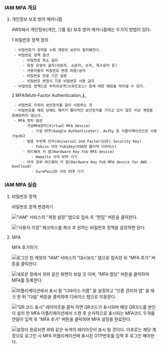 
### IAM MFA 개요

1. 개인정보 보호 방어 메커니즘

	AWS에서 개인정보(개인, 그룹 등) 보호 방어 메커니즘에는 두가지 방법이 있다.


	1 비밀번호 정책 정의

		- 비밀번호가 강력할 수록 계정의 보안이 철저해진다.
		- 비밀번호 정책 옵션
			- 비밀번호 최소 길이
			- 특정 유형의 글자(대문자, 소문자, 숫자, 특수문자 등)
			- 사용자들의 비밀번호 변경 허용/금지
			- 비밀번호 만료 기간 설정
			- 비밀번호 변경시 기존 비밀번호 사용 금지
		- 비밀번호 정책으로 무작위공격(브루트포스) 등에 대한 해킹을 막아낼 수 있다.

	2 MFA(Multi-Factor Authentication_**)**_

		- 비밀번호 이외의 보안장치를 같이 사용하는 것
		- 비밀번호를 해킹 당해도 해커가 물리적인 보안장치를 가지고 있지 않은 이상 계정을 침해당하지 않는다.
		- MFA 장치 옵션
			- 가상MFA장치(Virtual MFA device)
				- 구글 OTP(Google Authenticator), Authy 등 어플리케이션으로 사용 가능하다
			- 범용 두번재 인자(Universal 2nd Factor(U2F) Security Key)
				- Yubico 사의 Yubikey(USB형 물리적 디바이스)
			- 하드웨어 키 팝(Hardware Key Fob MFA device)
				- Hemalto 사의 OTP 기기
			- 미국 정부 하드웨어 키 팝(Hardware Key Fob MFA device for AWS GovCloud)
				- SurePassID 사의 OTP 기기

### IAM MFA 실습

1. 비밀번호 정책

	비밀번호 정책 변경하기


	![“IAM” 서비스의 “계정 설정” 탭으로 접속 후 “편집” 버튼을 클릭한다.](https://s3.us-west-2.amazonaws.com/secure.notion-static.com/377b9613-e421-4cbe-86fa-87cea7bc5030/Untitled.png?X-Amz-Algorithm=AWS4-HMAC-SHA256&X-Amz-Content-Sha256=UNSIGNED-PAYLOAD&X-Amz-Credential=AKIAT73L2G45EIPT3X45%2F20230830%2Fus-west-2%2Fs3%2Faws4_request&X-Amz-Date=20230830T105145Z&X-Amz-Expires=3600&X-Amz-Signature=db660fbeedcba620e4189b797efc38d54e30569830ecceff6a2558bb6c1036dc&X-Amz-SignedHeaders=host&x-id=GetObject)


	![“사용자 지정” 체크박스를 체크 후 원하는 비밀번호 정책을 설정하면 된다.](https://s3.us-west-2.amazonaws.com/secure.notion-static.com/0382ace7-abce-4ac6-b8ea-0b6a2a47cb42/Untitled.png?X-Amz-Algorithm=AWS4-HMAC-SHA256&X-Amz-Content-Sha256=UNSIGNED-PAYLOAD&X-Amz-Credential=AKIAT73L2G45EIPT3X45%2F20230830%2Fus-west-2%2Fs3%2Faws4_request&X-Amz-Date=20230830T105145Z&X-Amz-Expires=3600&X-Amz-Signature=3e62a300864e10473203f26178a1023598c0880337bc2de21c5720a477aeb6cd&X-Amz-SignedHeaders=host&x-id=GetObject)

2. MFA

	MFA 추가하기


	![로그인 한 계정의 “IAM” 서비스의 “대시보드” 탭으로 접속한 뒤 “MFA 추가” 버튼을 클릭한다.](https://s3.us-west-2.amazonaws.com/secure.notion-static.com/e2e161c4-90a6-4b21-a910-dca5d190d055/Untitled.png?X-Amz-Algorithm=AWS4-HMAC-SHA256&X-Amz-Content-Sha256=UNSIGNED-PAYLOAD&X-Amz-Credential=AKIAT73L2G45EIPT3X45%2F20230830%2Fus-west-2%2Fs3%2Faws4_request&X-Amz-Date=20230830T105146Z&X-Amz-Expires=3600&X-Amz-Signature=34e682f800f18c9c22ffc13081eaf76705fd246d0d6b969c1b6fae34c52969a0&X-Amz-SignedHeaders=host&x-id=GetObject)


	![새로운 창에서 위와 같은 화면이 보일 것 이며, “MFA 할당” 버튼을 클릭하여 MFA를 등록한다.](https://s3.us-west-2.amazonaws.com/secure.notion-static.com/5931f339-e045-430c-97f1-28b5e0012b57/Untitled.png?X-Amz-Algorithm=AWS4-HMAC-SHA256&X-Amz-Content-Sha256=UNSIGNED-PAYLOAD&X-Amz-Credential=AKIAT73L2G45EIPT3X45%2F20230830%2Fus-west-2%2Fs3%2Faws4_request&X-Amz-Date=20230830T105146Z&X-Amz-Expires=3600&X-Amz-Signature=df2a67bf4fac04d26e0f6fbb43edc20d5aef3802fe976bddd6b2dfcd95cbcc4d&X-Amz-SignedHeaders=host&x-id=GetObject)


	![어플리케이션에서 표시 될 “디바이스 이름” 을 설정하고 “인증 관리자 앱” 을 체크 한 뒤 “다음” 버튼을 클릭하여 디바이스 탭으로 이동한다.](https://s3.us-west-2.amazonaws.com/secure.notion-static.com/2388156b-52e8-42fe-bb0d-009dac6c3b44/Untitled.png?X-Amz-Algorithm=AWS4-HMAC-SHA256&X-Amz-Content-Sha256=UNSIGNED-PAYLOAD&X-Amz-Credential=AKIAT73L2G45EIPT3X45%2F20230830%2Fus-west-2%2Fs3%2Faws4_request&X-Amz-Date=20230830T105146Z&X-Amz-Expires=3600&X-Amz-Signature=f40fbc7ae090491b7d571240ab6868acc4fb18e6f659d2e6bd0f732304444347&X-Amz-SignedHeaders=host&x-id=GetObject)


	![“QR 코드 표시” 레이아웃을 클릭 하면 QR코드가 표시되며 해당 QR코드를 본인이 설치 한 MFA 어플리케이션에서 스캔 후 순차적으로 표시되는 MFA코드 두개를 연달아 입력 후 “MFA 추가” 버튼을 클릭하여 MFA 설정을 완료한다.](https://s3.us-west-2.amazonaws.com/secure.notion-static.com/d8d18fc3-e36a-4f90-8b55-6db408a9e109/Untitled.png?X-Amz-Algorithm=AWS4-HMAC-SHA256&X-Amz-Content-Sha256=UNSIGNED-PAYLOAD&X-Amz-Credential=AKIAT73L2G45EIPT3X45%2F20230830%2Fus-west-2%2Fs3%2Faws4_request&X-Amz-Date=20230830T105146Z&X-Amz-Expires=3600&X-Amz-Signature=523ae3936c290388b0714e421474cb8b3ecb586f101f4d7d3aef0bcde9aa4812&X-Amz-SignedHeaders=host&x-id=GetObject)


	![설정이 완료되면 위와 같은 녹색의 레이아웃이 표시 될 것이다. 이후로는 해당 계정으로 로그인 시 MFA 어플리케이션에 표시된 OTP번호를 입력 후 로그인 해야한다.](https://s3.us-west-2.amazonaws.com/secure.notion-static.com/1d98bac0-3756-4a66-b10c-a9d837ceb979/Untitled.png?X-Amz-Algorithm=AWS4-HMAC-SHA256&X-Amz-Content-Sha256=UNSIGNED-PAYLOAD&X-Amz-Credential=AKIAT73L2G45EIPT3X45%2F20230830%2Fus-west-2%2Fs3%2Faws4_request&X-Amz-Date=20230830T105146Z&X-Amz-Expires=3600&X-Amz-Signature=abda9170132bb76264332de683b5dc6afd45f2fb7f7b32ef978c0dff019c111e&X-Amz-SignedHeaders=host&x-id=GetObject)

